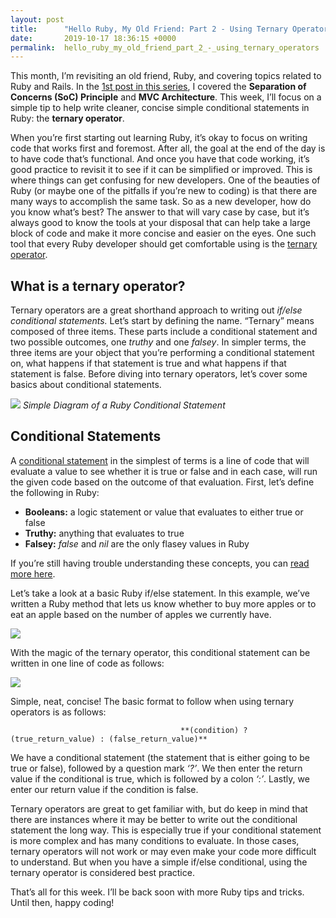 ```yaml
---
layout: post
title:      "Hello Ruby, My Old Friend: Part 2 - Using Ternary Operators"
date:       2019-10-17 18:36:15 +0000
permalink:  hello_ruby_my_old_friend_part_2_-_using_ternary_operators
---
```



This month, I’m revisiting an old friend, Ruby, and covering topics related to Ruby and Rails.  In the [1st post in this series](http://crackingthecode.net/hello_ruby_my_old_friend_part_1_-_separation_of_concerns_and_mvc), I covered the **Separation of Concerns (SoC) Principle** and **MVC Architecture**.  This week, I’ll focus on a simple tip to help write cleaner, concise simple conditional statements in Ruby: the **ternary operator**.  

When you’re first starting out learning Ruby, it’s okay to focus on writing code that works first and foremost.  After all, the goal at the end of the day is to have code that’s functional.  And once you have that code working, it’s good practice to revisit it to see if it can be simplified or improved.  This is where things can get confusing for new developers.  One of the beauties of Ruby (or maybe one of the pitfalls if you’re new to coding) is that there are many ways to accomplish the same task.  So as a new developer, how do you know what’s best?  The answer to that will vary case by case, but it’s always good to know the tools at your disposal that can help take a large block of code and make it more concise and easier on the eyes.  One such tool that every Ruby developer should get comfortable using is the [ternary operator](https://www.rubyguides.com/2019/10/ruby-ternary-operator/).  

## What is a ternary operator?

Ternary operators are a great shorthand approach to writing out *if/else conditional statements.*  Let’s start by defining the name.  “Ternary” means composed of three items.  These parts include a conditional statement and two possible outcomes, one *truthy* and one *falsey*.  In simpler terms, the three items are your object that you’re performing a conditional statement on, what happens if that statement is true and what happens if that statement is false.  Before diving into ternary operators, let’s cover some basics about conditional statements.  

![](https://camo.githubusercontent.com/c8dcd2c8adeafdd3be5bec086d5d996c2454dc6d/687474703a2f2f746563682d6361726565722d626f6f737465722d636f75727365732e73332e616d617a6f6e6177732e636f6d2f30312d66756c6c2d737461636b2d7765622d646576656c6f7065722f73656374696f6e732f31312d70726f6772616d6d696e672d776974682d727562792f63686170746572732f30372d636f6e646974696f6e616c2d616e642d6c6f676963616c2d6f70657261746f72732d616e642d70726f6772616d2d666c6f772d636f6e74726f6c2f6173736574732f696d616765732f69662d656c73652d656e642d626c6f636b2e6a7067)
*Simple Diagram of a Ruby Conditional Statement*

## Conditional Statements

A [conditional statement](https://www.rubyguides.com/ruby-tutorial/ruby-if-else/) in the simplest of terms is a line of code that will evaluate a value to see whether it is true or false and in each case, will run the given code based on the outcome of that evaluation.  First, let’s define the following in Ruby: 

* **Booleans:** a logic statement or value that evaluates to either true or false
* **Truthy:** anything that evaluates to true
* **Falsey:** *false* and *nil* are the only flasey values in Ruby

If you’re still having trouble understanding these concepts, you can [read more here](https://www.rubyguides.com/2019/02/ruby-booleans/).

Let’s take a look at a basic Ruby if/else statement.  In this example, we’ve written a Ruby method that lets us know whether to buy more apples or to eat an apple based on the number of apples we currently have.

![](https://drive.google.com/file/d/1s13g3nODIV9pQyhVWQ5M_oyFCQMF79W-/view?usp=sharing)

With the magic of the ternary operator, this conditional statement can be written in one line of code as follows:

![](https://drive.google.com/file/d/1aGDL3tbrOcjuCjHJnL8s8tE2OVbnr4pM/view?usp=sharing)

Simple, neat, concise!  The basic format to follow when using ternary operators is as follows:

                                          **(condition) ? (true_return_value) : (false_return_value)**

We have a conditional statement (the statement that is either going to be true or false), followed by a question mark *‘?’*. We then enter the return value if the conditional is true, which is followed by a colon *‘:’*. Lastly, we enter our return value if the condition is false.

Ternary operators are great to get familiar with, but do keep in mind that there are instances where it may be better to write out the conditional statement the long way.  This is especially true if your conditional statement is more complex and has many conditions to evaluate.  In those cases, ternary operators will not work or may even make your code more difficult to understand.  But when you have a simple if/else conditional, using the ternary operator is considered best practice.

That’s all for this week.  I’ll be back soon with more Ruby tips and tricks.  Until then, happy coding!

